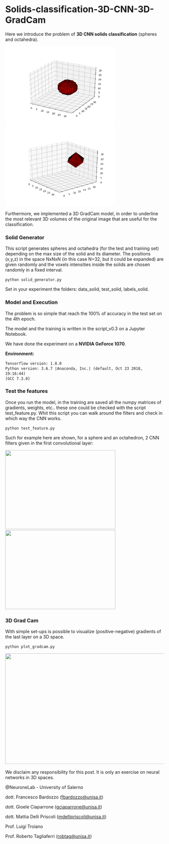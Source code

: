 # Solids-classification-3D-CNN-3D-GradCam
Here we introduce the problem of **3D CNN solids classification** (spheres and octahedra).


<img src="https://github.com/lodeguns/Solids-classification-3D-CNN-3D-GradCam/blob/master/img/sfera.png" height="250" width="350"> <img src="https://github.com/lodeguns/Solids-classification-3D-CNN-3D-GradCam/blob/master/img/octahedron.png" height="250" width="350">


Furthermore, we implemented a 3D GradCam model, in order to underline the most relevant 3D volumes of the original image that are useful for the classification.


### Solid Generator
This script generates spheres and octahedra (for the test and training set) depending on the max size of the solid and its diameter. The positions (x,y,z) in the space NxNxN (in this case N=32, but it could be expanded) are given randomly and the voxels intensities inside the solids are chosen randomly in a fixed interval.

``` 
python solid_generator.py
```
Set in your experiment the folders: data_solid, test_solid, labels_solid.




### Model and Execution

The problem is so simple that reach the 100% of accuracy in the test set on the 4th epoch. 

The model and the training is written in the script_v0.3 on a Jupyter Notebook.

We have done the experiment on a **NVIDIA GeForce 1070**.

**Environment:**
``` 
Tensorflow version: 1.8.0
Python version: 3.6.7 |Anaconda, Inc.| (default, Oct 23 2018, 19:16:44) 
[GCC 7.3.0]
``` 



### Test the features
Once you run the model, in the training are saved all the numpy matrices of gradients, weights, etc..
these one could be checked with the script test_feature.py. Whit this script you can walk around the filters and check in which way the CNN works.

``` 
python test_feature.py
```
Such for example here are shown, for a sphere and an octahedron, 2 CNN filters given in the first convolutional layer:

<img src="https://github.com/lodeguns/Solids-classification-3D-CNN-3D-GradCam/blob/master/img/myimage.gif" height="250" width="350"> <img src="https://github.com/lodeguns/Solids-classification-3D-CNN-3D-GradCam/blob/master/img/myimage2.gif" height="250" width="350">

### 3D Grad Cam

With simple set-ups is possible to visualize (positive-negative) gradients of the last layer on a 3D space. 
``` 
python plot_gradcam.py
```
<img src="https://github.com/lodeguns/Solids-classification-3D-CNN-3D-GradCam/blob/master/img/gradcam.gif" height="350" width="550">


We disclaim any responsibility for this post. It is only an exercise on neural networks in 3D spaces.



@NeuroneLab - University of Salerno

dott. Francesco Bardozzo (fbardozzo@unisa.it)

dott. Gioele Ciaparrone  (gciaparrone@unisa.it)

dott. Mattia Delli Priscoli (mdellipriscoli@unisa.it)

Prof. Luigi Troiano

Prof. Roberto Tagliaferri    (robtag@unisa.it)
